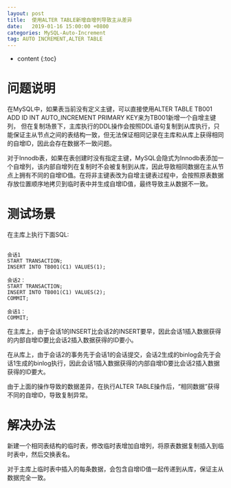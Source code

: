 ```yaml
---
layout: post
title:  使用ALTER TABLE新增自增列导致主从差异
date:   2019-01-16 15:00:00 +0800
categories: MySQL-Auto-Increment
tag: AUTO INCREMENT,ALTER TABLE
---
```


* content
{:toc}


问题说明
====================================
在MySQL中，如果表当前没有定义主键，可以直接使用ALTER TABLE TB001 ADD ID INT AUTO_INCREMENT PRIMARY KEY来为TB001新增一个自增主键列， 但在复制场景下，主库执行的DDL操作会按照DDL语句复制到从库执行，只能保证主从节点之间的表结构一致，但无法保证相同记录在主库和从库上获得相同的自增ID，因此会存在数据不一致问题。

对于Innodb表，如果在表创建时没有指定主键，MySQL会隐式为Innodb表添加一个自增列，该内部自增列在复制时不会被复制到从库，因此导致相同数据在主从节点上拥有不同的自增ID值。在将非主键表改为自增主键表过程中，会按照原表数据存放位置顺序地拷贝到临时表中并生成自增ID值，最终导致主从数据不一致。


测试场景
====================================
在主库上执行下面SQL:
```

会话1
START TRANSACTION;
INSERT INTO TB001(C1) VALUES(1);

会话2：
START TRANSACTION;
INSERT INTO TB001(C1) VALUES(2);
COMMIT;

会话1：
COMMIT;

```

在主库上，由于会话1的INSERT比会话2的INSERT要早，因此会话1插入数据获得的内部自增ID要比会话2插入数据获得的ID要小。

在从库上，由于会话2的事务先于会话1的会话提交，会话2生成的binlog会先于会话1生成的binlog执行，因此会话1插入数据获得的内部自增ID要比会话2插入数据获得的ID要大。

由于上面的操作导致的数据差异，在执行ALTER TABLE操作后，“相同数据”获得不同的自增ID，导致复制异常。


解决办法
====================================
新建一个相同表结构的临时表，修改临时表增加自增列，将原表数据复制插入到临时表中，然后交换表名。

对于主库上临时表中插入的每条数据，会包含自增ID值一起传递到从库，保证主从数据完全一致。
